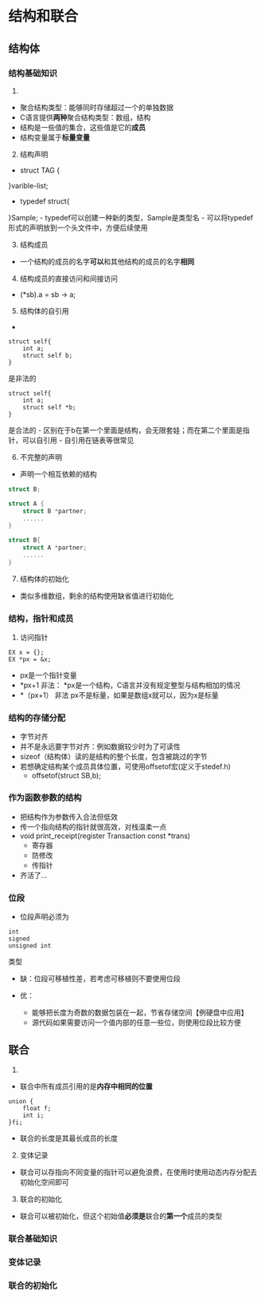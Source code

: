 # 结构和联合

## 结构体

### 结构基础知识
1. 
- 聚合结构类型：能够同时存储超过一个的单独数据
- C语言提供**两种**聚合结构类型：数组，结构
- 结构是一些值的集合，这些值是它的**成员**
- 结构变量属于**标量变量**

2. 结构声明
- struct TAG {
 
}varible-list;

- typedef struct{
 
}Sample;
    - typedef可以创建一种新的类型，Sample是类型名
    - 可以将typedef形式的声明放到一个头文件中，方便后续使用

3. 结构成员
- 一个结构的成员的名字**可以**和其他结构的成员的名字**相同**

4. 结构成员的直接访问和间接访问
- (*sb).a = sb -> a; 

5. 结构体的自引用
- 
```
struct self{
    int a;
    struct self b;
}
```
是非法的
```
struct self{
    int a;
    struct self *b;
}
```
是合法的
    - 区别在于b在第一个里面是结构，会无限套娃；而在第二个里面是指针，可以自引用
    - 自引用在链表等很常见

6. 不完整的声明
- 声明一个相互依赖的结构
```c
struct B;

struct A {
    struct B *partner;
    ......
}

struct B{
    struct A *partner;
    ......
}

```

7. 结构体的初始化
- 类似多维数组，剩余的结构使用缺省值进行初始化

### 结构，指针和成员
1. 访问指针
```
EX x = {};
EX *px = &x;
```
- px是一个指针变量
- *px+1 非法： *px是一个结构，C语言并没有规定整型与结构相加的情况
- *（px+1） 非法 px不是标量，如果是数组x就可以，因为x是标量

### 结构的存储分配
- 字节对齐
- 并不是永远要字节对齐：例如数据较少时为了可读性
- sizeof（结构体）读的是结构的整个长度，包含被跳过的字节
- 若想确定结构某个成员具体位置，可使用offsetof宏(定义于stedef.h)
    - offsetof(struct SB,b); 



### 作为函数参数的结构
- 把结构作为参数传入合法但低效
- 传一个指向结构的指针就很高效，对栈温柔一点
- void print_receipt(register Transaction const *trans)
    - 寄存器
    - 防修改
    - 传指针
- 齐活了...

### 位段
- 位段声明必须为
```
int
signed
unsigned int
```
类型

- 缺：位段可移植性差，若考虑可移植则不要使用位段

- 优：
    - 能够把长度为奇数的数据包装在一起，节省存储空间【例硬盘中应用】
    - 源代码如果需要访问一个值内部的任意一些位，则使用位段比较方便



## 联合
1. 
- 联合中所有成员引用的是**内存中相同的位置**
```
union {
    float f;
    int i;
}fi;
```
- 联合的长度是其最长成员的长度

2. 变体记录
- 联合可以存指向不同变量的指针可以避免浪费，在使用时使用动态内存分配去初始化空间即可

3. 联合的初始化
- 联合可以被初始化，但这个初始值**必须是**联合的**第一个**成员的类型


### 联合基础知识

### 变体记录

### 联合的初始化